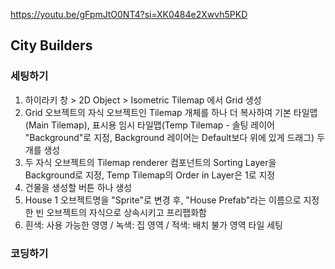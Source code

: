 https://youtu.be/gFpmJtO0NT4?si=XK0484e2Xwvh5PKD
## City Builders
### 세팅하기
1. 하이라키 창 > 2D Object > Isometric Tilemap 에서 Grid 생성
2. Grid 오브젝트의 자식 오브젝트인 Tilemap 개체를 하나 더 복사하여 기본 타일맵(Main Tilemap), 표시용 임시 타일맵(Temp Tilemap - 솔팅 레이어 "Background"로 지정, Background 레이어는 Default보다 위에 있게 드래그) 두 개를 생성
3. 두 자식 오브젝트의 Tilemap renderer 컴포넌트의 Sorting Layer을 Background로 지정, Temp Tilemap의 Order in Layer은 1로 지정
4. 건물을 생성할 버튼 하나 생성
5. House 1 오브젝트명을 "Sprite"로 변경 후, "House Prefab"라는 이름으로 지정한 빈 오브젝트의 자식으로 상속시키고 프리팹화함
6. 흰색: 사용 가능한 영영 / 녹색: 집 영역 / 적색: 배치 불가 영역 타일 세팅
### 코딩하기
